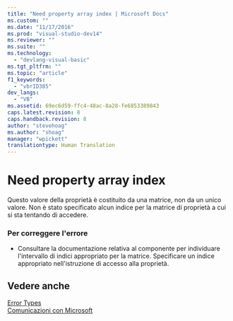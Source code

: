 ```yaml
---
title: "Need property array index | Microsoft Docs"
ms.custom: ""
ms.date: "11/17/2016"
ms.prod: "visual-studio-dev14"
ms.reviewer: ""
ms.suite: ""
ms.technology: 
  - "devlang-visual-basic"
ms.tgt_pltfrm: ""
ms.topic: "article"
f1_keywords: 
  - "vbrID385"
dev_langs: 
  - "VB"
ms.assetid: 69ec6d59-ffc4-48ac-8a28-fe6853389843
caps.latest.revision: 8
caps.handback.revision: 8
author: "stevehoag"
ms.author: "shoag"
manager: "wpickett"
translationtype: Human Translation
---
```

# Need property array index
Questo valore della proprietà è costituito da una matrice, non da un unico valore.  Non è stato specificato alcun indice per la matrice di proprietà a cui si sta tentando di accedere.  
  
### Per correggere l'errore  
  
-   Consultare la documentazione relativa al componente per individuare l'intervallo di indici appropriato per la matrice.  Specificare un indice appropriato nell'istruzione di accesso alla proprietà.  
  
## Vedere anche  
 [Error Types](../../../visual-basic/programming-guide/language-features/error-types.md)   
 [Comunicazioni con Microsoft](/visual-studio/ide/talk-to-us)